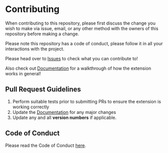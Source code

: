 # Contributing

When contributing to this repository, please first discuss the change you wish to make via issue,
email, or any other method with the owners of this repository before making a change.

Please note this repository has a code of conduct, please follow it in all your interactions with the project.

Please head over to [Issues](https://github.com/TotallyNotChase/ImgOTG/issues) to check what you can contribute to!

Also check out [Documentation](https://github.com/TotallyNotChase/ImgOTG/blob/master/DOCS.md) for a walkthrough of how the extension works in general!

## Pull Request Guidelines

1. Perform suitable tests prior to submitting PRs to ensure the extension is working correctly
2. Update the [Documentation](https://github.com/TotallyNotChase/ImgOTG/blob/master/DOCS.md) for any major changes
3. Update any and all **version numbers** if applicable.

## Code of Conduct

Please read the Code of Conduct [here](https://github.com/TotallyNotChase/ImgOTG/blob/master/CODE_OF_CONDUCT.md).
